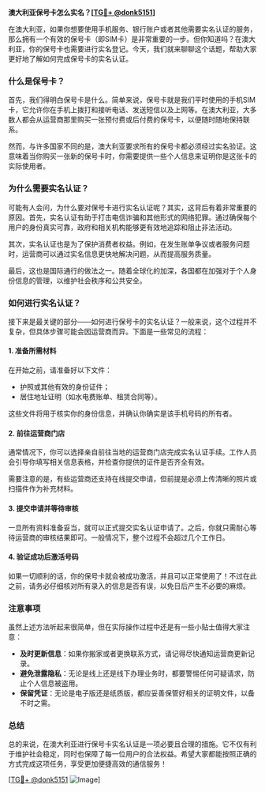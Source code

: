 **澳大利亚保号卡怎么实名？[[TG💪+ @donk5151](https://t.me/s/donk5151)]**

在澳大利亚，如果你想要使用手机服务、银行账户或者其他需要实名认证的服务，那么拥有一个有效的保号卡（即SIM卡）是非常重要的一步。但你知道吗？在澳大利亚，你的保号卡也需要进行实名登记。今天，我们就来聊聊这个话题，帮助大家更好地了解如何完成保号卡的实名认证。

### 什么是保号卡？

首先，我们得明白保号卡是什么。简单来说，保号卡就是我们平时使用的手机SIM卡，它允许你在手机上拨打和接听电话、发送短信以及上网等。在澳大利亚，大多数人都会从运营商那里购买一张预付费或后付费的保号卡，以便随时随地保持联系。

然而，与许多国家不同的是，澳大利亚要求所有的保号卡都必须经过实名验证。这意味着当你购买一张新的保号卡时，你需要提供一些个人信息来证明你是这张卡的实际使用者。

### 为什么需要实名认证？

可能有人会问，为什么要对保号卡进行实名认证呢？其实，这背后有着非常重要的原因。首先，实名认证有助于打击电信诈骗和其他形式的网络犯罪。通过确保每个用户的身份真实可靠，政府和相关机构能够更有效地追踪和阻止非法活动。

其次，实名认证也是为了保护消费者权益。例如，在发生账单争议或者服务问题时，运营商可以通过实名信息更快地解决问题，从而提高服务质量。

最后，这也是国际通行的做法之一。随着全球化的加深，各国都在加强对于个人身份信息的管理，以维护社会秩序和公共安全。

### 如何进行实名认证？

接下来是最关键的部分——如何进行保号卡的实名认证？一般来说，这个过程并不复杂，但具体步骤可能会因运营商而异。下面是一些常见的流程：

#### 1. 准备所需材料

在开始之前，请准备好以下文件：
- 护照或其他有效的身份证件；
- 居住地址证明（如水电费账单、租赁合同等）。

这些文件将用于核实你的身份信息，并确认你确实是该手机号码的所有者。

#### 2. 前往运营商门店

通常情况下，你可以选择亲自前往当地的运营商门店完成实名认证手续。工作人员会引导你填写相关信息表格，并检查你提供的证件是否齐全有效。

需要注意的是，有些运营商还支持在线提交申请，但前提是必须上传清晰的照片或扫描件作为补充材料。

#### 3. 提交申请并等待审核

一旦所有资料准备妥当，就可以正式提交实名认证申请了。之后，你就只需耐心等待运营商的审核结果即可。一般情况下，整个过程不会超过几个工作日。

#### 4. 验证成功后激活号码

如果一切顺利的话，你的保号卡就会被成功激活，并且可以正常使用了！不过在此之前，请务必仔细核对所有录入的信息是否有误，以免日后产生不必要的麻烦。

### 注意事项

虽然上述方法听起来很简单，但在实际操作过程中还是有一些小贴士值得大家注意：

- **及时更新信息**：如果你搬家或者更换联系方式，请记得尽快通知运营商更新记录。
- **避免泄露隐私**：无论是线上还是线下办理业务时，都要警惕任何可疑请求，防止个人信息被盗用。
- **保留凭证**：无论是电子版还是纸质版，都应妥善保管好相关的证明文件，以备不时之需。

### 总结

总的来说，在澳大利亚进行保号卡实名认证是一项必要且合理的措施。它不仅有利于维护社会稳定，同时也保障了每一位用户的合法权益。希望大家都能按照正确的方式完成这项任务，享受更加便捷高效的通信服务！

[[TG💪+ @donk5151](https://t.me/s/donk5151) ![Image](https://i.postimg.cc/rwNCRYN7/Snipaste-2025-04-30-17-27-05.png)]